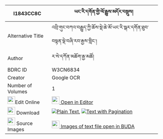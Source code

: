 |I1843CC8C|ཡང་རི་དགོན་གྱི་ལོ་རྒྱུས་མདོར་བསྡུས། 
| --- | --- 
|Alternative Title |འབྲི་གུང་བཀའ་བརྒྱུད་ཀྱི་ཆོས་སྡེ་ཆེ་མོ་ཡང་རི་སྒར་དགོན་ཐུབ་བསྟན་སྡེ་བཞི་རབ་རྒྱས་གླིང་།
|Author| ར་སེ་དཀོན་མཆོག་རྒྱ་མཚོ།
|BDRC ID | W3CN6834
|Creator | Google OCR
|Number of Volumes| 1
|<img width="25" src="https://img.icons8.com/color/25/000000/edit-property.png">Edit Online| [<img width="25" src="https://avatars.githubusercontent.com/u/45091458?s=200&v=4"> Open in Editor](http://editor.openpecha.org/I1843CC8C)
|<img width="25" src="https://img.icons8.com/fluent/48/000000/download-2.png"/>  Download | [![](https://img.icons8.com/color/20/000000/txt.png)Plain Text](https://github.com/Openpecha/I1843CC8C/releases/download/v2/yang_ri_gon_gyi_logyu_dordu_plain_I1843CC8C.zip), [![](https://img.icons8.com/color/20/000000/txt.png)Text with Pagination](https://github.com/Openpecha/I1843CC8C/releases/download/v2/yang_ri_gon_gyi_logyu_dordu_pages_I1843CC8C.zip)
|<img width="25" src="https://img.icons8.com/plasticine/100/000000/pictures-folder.png"/>  Source Images | [<img width="25" src="https://library.bdrc.io/icons/BUDA-small.svg"> Images of text file open in BUDA](https://library.bdrc.io/show/bdr:W3CN6834)